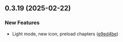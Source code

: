 ## 0.3.19 (2025-02-22)


### New Features

* Light mode, new icon, preload chapters ([e9ed4be](https://github.com/manga-you-know/desktop/commit/e9ed4be37ecea5d7c977f0a6b45bf4afe9c0f34a))

